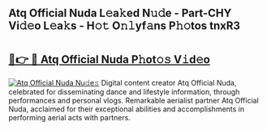 ## Atq Official Nuda L𝚎a𝚔ed N𝚞𝚍e - Part-CHY Vi𝚍𝚎o L𝚎a𝚔s - H𝚘𝚝 O𝚗𝚕yf𝚊ns P𝚑𝚘tos tnxR3

# <h2><a href="http://kf3zssc.oniu.top/?m=Atq+Official+Nuda">🔗👉 🔴 Atq Official Nuda P𝚑ot𝚘𝚜 V𝚒d𝚎o</a></h2>

[![Atq Official Nuda Nu𝚍e𝚜](https://i.imgur.com/0qMVB7G.gif)](http://kf3zssc.oniu.top/?m=Atq+Official+Nuda)
Digital content creator Atq Official Nuda, celebrated for disseminating dance and lifestyle information, through performances and personal vlogs. Remarkable aerialist partner Atq Official Nuda, acclaimed for their exceptional abilities and accomplishments in performing aerial acts with partners.  
